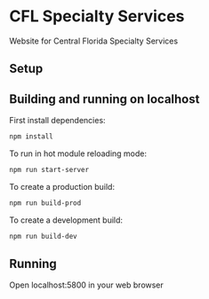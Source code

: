 # CFL Specialty Services

Website for Central Florida Specialty Services

## Setup

## Building and running on localhost

First install dependencies:

```sh
npm install
```

To run in hot module reloading mode:

```sh
npm run start-server
```

To create a production build:

```sh
npm run build-prod
```

To create a development build:

```sh
npm run build-dev
```

## Running

Open localhost:5800 in your web browser

